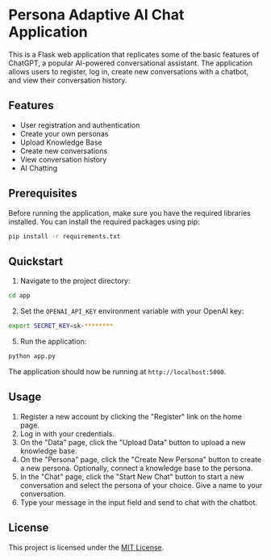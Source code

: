 
# Persona Adaptive AI Chat Application

This is a Flask web application that replicates some of the basic features of ChatGPT, a popular AI-powered conversational assistant. The application allows users to register, log in, create new conversations with a chatbot, and view their conversation history.

## Features

- User registration and authentication
- Create your own personas
- Upload Knowledge Base
- Create new conversations
- View conversation history
- AI Chatting

## Prerequisites

Before running the application, make sure you have the required libraries installed. You can install the required packages using pip:

```bash
pip install -r requirements.txt
```

## Quickstart


1. Navigate to the project directory:

```bash
cd app
```

2. Set the `OPENAI_API_KEY` environment variable with your OpenAI key:

```bash
export SECRET_KEY=sk-********
```

5. Run the application:

```bash
python app.py
```

The application should now be running at `http://localhost:5000`.

## Usage

1. Register a new account by clicking the "Register" link on the home page.
2. Log in with your credentials.
3. On the "Data" page, click the "Upload Data" button to upload a new knowledge base.
4. On the "Persona" page, click the "Create New Persona" button to create a new persona. Optionally, connect a knowledge base to the persona.
5. In the "Chat" page, click the "Start New Chat" button to start a new conversation and select the persona of your choice. Give a name to your conversation.
6. Type your message in the input field and send to chat with the chatbot.


## License

This project is licensed under the [MIT License](LICENSE).
